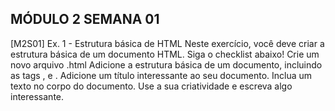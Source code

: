 
## MÓDULO 2 SEMANA 01

[M2S01] Ex. 1 - Estrutura básica de HTML
Neste exercício, você deve criar a estrutura básica de um documento HTML.
Siga o checklist abaixo!
Crie um novo arquivo .html
Adicione a estrutura básica de um documento, incluindo as tags <html>, <head> e <body>.
Adicione um título interessante ao seu documento.
Inclua um texto no corpo do documento. Use a sua criatividade e escreva algo interessante.

